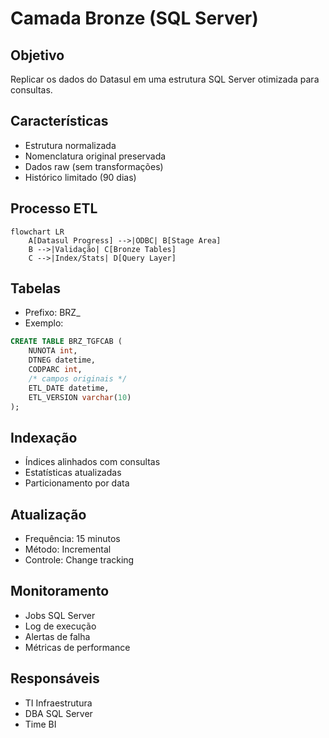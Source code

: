 # Camada Bronze (SQL Server)

## Objetivo
Replicar os dados do Datasul em uma estrutura SQL Server otimizada para consultas.

## Características
- Estrutura normalizada
- Nomenclatura original preservada
- Dados raw (sem transformações)
- Histórico limitado (90 dias)

## Processo ETL
```mermaid
flowchart LR
    A[Datasul Progress] -->|ODBC| B[Stage Area]
    B -->|Validação| C[Bronze Tables]
    C -->|Index/Stats| D[Query Layer]
```

## Tabelas
- Prefixo: BRZ_
- Exemplo:
```sql
CREATE TABLE BRZ_TGFCAB (
    NUNOTA int,
    DTNEG datetime,
    CODPARC int,
    /* campos originais */
    ETL_DATE datetime,
    ETL_VERSION varchar(10)
);
```

## Indexação
- Índices alinhados com consultas
- Estatísticas atualizadas
- Particionamento por data

## Atualização
- Frequência: 15 minutos
- Método: Incremental
- Controle: Change tracking

## Monitoramento
- Jobs SQL Server
- Log de execução
- Alertas de falha
- Métricas de performance

## Responsáveis
- TI Infraestrutura
- DBA SQL Server
- Time BI